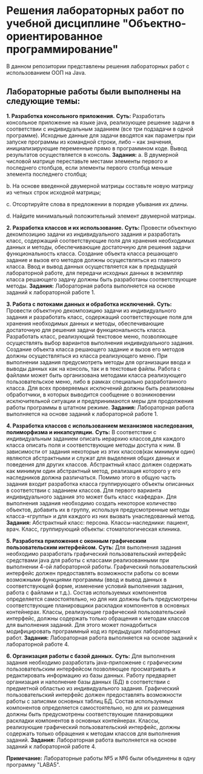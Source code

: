 # Решения лабораторных работ по учебной дисциплине "Объектно-ориентированное программирование"
В данном репозитории представлены решения лабораторных работ с использованием ООП на Java.
## Лабораторные работы были выполнены на следующие темы:
**1. Разработка консольного приложения.**
**Суть:** Разработать консольное приложение на языке java, реализующее решение задачи в соответствии с индивидуальным заданием (все три подзадачи в одной программе). Исходные данные для задачи вводятся как параметры при запуске программы из командной строки, либо – как значения, инициализирующие переменные прямо в программном коде. Вывод результатов осуществляется в консоль.
**Задания:**
a. В двумерной числовой матрице переставьте местами элементы первого и последнего столбцов, если элементы первого столбца меньше элемента последнего столбца;

b. На основе введенной двумерной матрицы составьте новую матрицу из четных строк исходной матрицы;

c. Отсортируйте слова в предложении в порядке убывания их длины.

d. Найдите минимальный положительный элемент двумерной матрицы.

**2. Разработка классов и их использование.**
**Суть:** Провести объектную декомпозицию задачи из индивидуального задания и разработать класс, содержащий соответствующие поля для хранения необходимых данных и методы, обеспечивающие достаточную для решения задачи функциональность класса. Создание объекта класса решающего задание и вызов его методов должны осуществляться из главного класса. Ввод и вывод данных осуществляется как в предыдущей лабораторной работе, для передачи исходных данных в экземпляр класса решающего задачу должны быть разработаны соответствующие методы.
**Задания:** Лабораторная работа выполняется на основе заданий к лабораторной работе 1.

**3. Работа с потоками данных и обработка исключений.**
**Суть:** Провести объектную декомпозицию задачи из индивидуального задания и разработать класс, содержащий соответствующие поля для хранения необходимых данных и методы, обеспечивающие достаточную для решения задачи функциональность класса. Разработать класс, реализующий текстовое меню, позволяющее осуществлять выбор вариантов выполнения индивидуального задания. Создание объекта класса решающего задание и вызов его методов должны осуществляться из класса реализующего меню. При выполнении задания предусмотреть методы для организации ввода и выводы данных как на консоль, так и в текстовые файлы. Работа с файлами может быть организована методами класса реализующего пользовательское меню, либо в рамках специально разработанного класса. Для всех проверяемых исключений должны быть реализованы обработчики, в которых выводится сообщение о возникновении исключительной ситуации и предпринимаются меры для продолжения работы программы в штатном режиме.
**Задания:** Лабораторная работа выполняется на основе заданий к лабораторной работе 1.

**4. Разработка классов с использованием механизмов наследования, полиморфизма и инкапсуляции.**
**Суть:** В соответствии с индивидуальным заданием описать иерархию классов,для каждого класса описать поля и соответствующие методы доступа к ним. В зависимости от задания некоторые из этих классов(как минимум один) являются абстрактными и служат для выделения общих данных и поведения для других классов. Абстрактный класс должен содержать как минимум один абстрактный метод, реализация которого у его наследников должна различаться. Помимо этого в общую часть задания входит разработка класса группирующего объекты описанных в соответствии с заданием классов. Для первого варианта индивидуального задания это может быть класс «кафедра». Для выполнения задания необходимо создать некоторое количество объектов, добавить их в группу, используя предусмотренные методы класса-«группы» и для каждого из них вызвать унаследованный метод.
**Задания:** 
Абстрактный класс: персона.
Классы-наследники: пациент, врач.
Класс, группирующий объекты: стоматологическая клиника.

**5. Разработка приложения с оконным графическим пользовательским интерфейсом.**
**Суть:** Для выполнения задания необходимо разработать графический пользовательский интерфейс средствами java для работы с классами реализованными при выполнении 4-ой лабораторной работы.
Графический пользовательский интерфейс должен предоставлять возможности работы со всеми возможными функциями программы (ввод и вывод данных в соответствующей форме, изменение условий выполнения задания, работа с файлами и т.д.). Состав используемых компонентов определяется самостоятельно, но для них должны быть предусмотрены соответствующие планировщики раскладки компонентов в основных контейнерах.
Классы, реализующие графический пользовательский интерфейс, должны содержать только обращения к методам классов для выполнения заданий. Для этого может понадобиться модифицировать программный код из предыдущих лабораторных работ.
**Задания:** Лабораторная работа выполняется на основе заданий к лабораторной работе 4.

**6. Организация работы с базой данных.**
**Суть:** Для выполнения задания необходимо разработать java-приложение с графическим пользовательским интерфейсом позволяющее просматривать и редактировать информацию из базы данных. Работу предваряет организация и наполнение базы данных (БД) в соответствии с предметной областью из индивидуального задания.
Графический пользовательский интерфейс должен предоставлять возможности работы с записями основных таблиц БД. Состав используемых компонентов определяется самостоятельно, но для их размещения должны быть предусмотрены соответствующие планировщики раскладки компонентов в основных контейнерах.
Классы, реализующие графический пользовательский интерфейс, должны содержать только обращения к методам классов для выполнения заданий.
**Задания:** Лабораторная работа выполняется на основе заданий к лабораторной работе 4.

**Примечание:** Лабораторные работы №5 и №6 были объединены в одну программу "LABA5".
